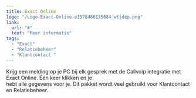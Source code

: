 ```yaml
---
title: Exact Online
logo: "/Logo-Exact-Online-e1578486135684_wtjdep.png"
link:
  url: "#"
  text: "Meer informatie"
tags:
  - "Exact"
  - "Relatiebeheer"
  - "Klantcontact "
---
```

Krijg een melding op je PC bij elk gesprek met de Callvoip integratie met Exact Online. Één keer klikken en je<br>
hebt alle gegevens voor je. Dit pakket wordt veel gebruikt voor Klantcontact en Relatiebeheer.
